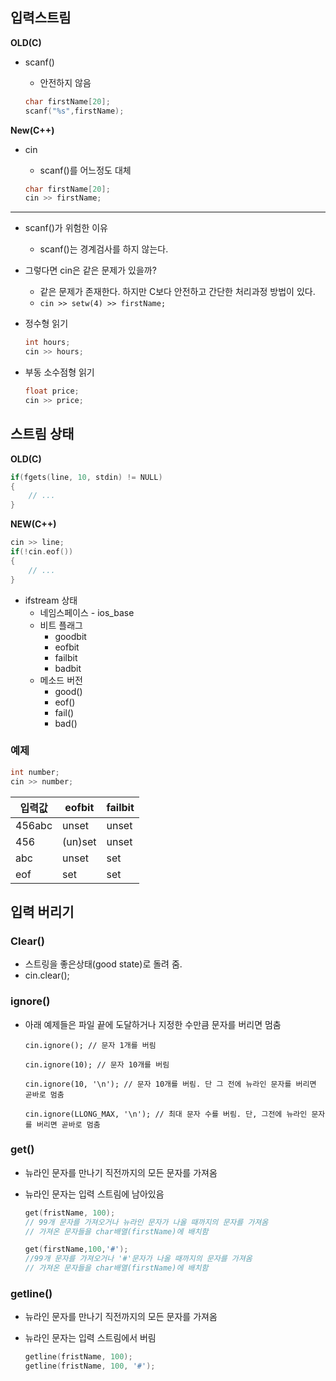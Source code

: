 ## 입력스트림

**OLD(C)**

* scanf()

  * 안전하지 않음

  ```c
  char firstName[20];
  scanf("%s",firstName);
  ```

**New(C++)**

* cin

  * scanf()를 어느정도 대체

  ```c++
  char firstName[20];
  cin >> firstName;
  ```

---

* scanf()가 위험한 이유
  * scanf()는 경계검사를 하지 않는다.

* 그렇다면 cin은 같은 문제가 있을까?
  * 같은 문제가 존재한다. 하지만 C보다 안전하고 간단한 처리과정 방법이 있다.
  * `cin >> setw(4) >> firstName;`

* 정수형 읽기

  ```c++
  int hours;
  cin >> hours;
  ```

* 부동 소수점형 읽기

  ```c++
  float price;
  cin >> price;
  ```

  

## 스트림 상태

**OLD(C)**

```c
if(fgets(line, 10, stdin) != NULL)
{
	// ...
}
```

**NEW(C++)**

```c++
cin >> line;
if(!cin.eof())
{
	// ...
}
```



* ifstream 상태
  * 네임스페이스 - ios_base
  * 비트 플래그
    * goodbit
    * eofbit
    * failbit
    * badbit
  * 메소드 버전
    * good()
    * eof()
    * fail()
    * bad()

### 예제

```c++
int number;
cin >> number;
```

| 입력값 | eofbit  | failbit |
| ------ | ------- | ------- |
| 456abc | unset   | unset   |
| 456    | (un)set | unset   |
| abc    | unset   | set     |
| eof    | set     | set     |



## 입력 버리기

### Clear()

* 스트링을 좋은상태(good state)로 돌려 줌.
* cin.clear();



### ignore()

* 아래 예제들은 파일 끝에 도달하거나 지정한 수만큼 문자를 버리면 멈춤

  `cin.ignore(); // 문자 1개를 버림`

  `cin.ignore(10); // 문자 10개를 버림`

  `cin.ignore(10, '\n'); // 문자 10개를 버림. 단 그 전에 뉴라인 문자를 버리면 곧바로 멈춤`

  `cin.ignore(LLONG_MAX, '\n'); // 최대 문자 수를 버림. 단, 그전에 뉴라인 문자를 버리면 곧바로 멈춤`



### get()

* 뉴라인 문자를 만나기 직전까지의 모든 문자를 가져옴

* 뉴라인 문자는 입력 스트림에 남아있음

  ```c++
  get(fristName, 100);
  // 99개 문자를 가져오거나 뉴라인 문자가 나올 때까지의 문자를 가져옴
  // 가져온 문자들을 char배열(firstName)에 배치함
  ```

  ```c++
  get(firstName,100,'#');
  //99개 문자를 가져오거나 '#'문자가 나올 때까지의 문자를 가져옴
  // 가져온 문자들을 char배열(firstName)에 배치함
  ```



### getline()

* 뉴라인 문자를 만나기 직전까지의 모든 문자를 가져옴

* 뉴라인 문자는 입력 스트림에서 버림

  ```c++
  getline(fristName, 100);
  getline(fristName, 100, '#');
  ```

